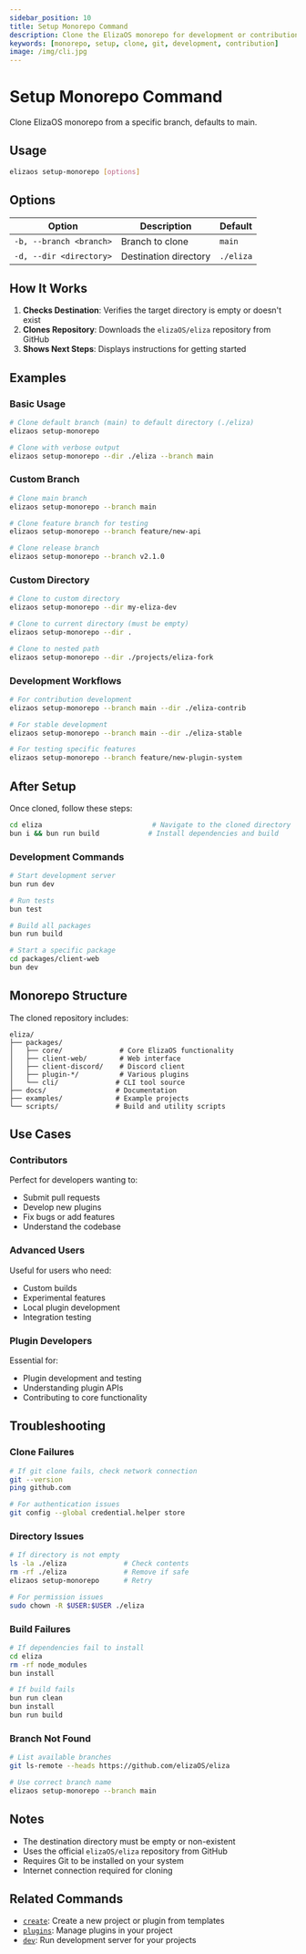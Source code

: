 ```yaml
---
sidebar_position: 10
title: Setup Monorepo Command
description: Clone the ElizaOS monorepo for development or contribution
keywords: [monorepo, setup, clone, git, development, contribution]
image: /img/cli.jpg
---
```


# Setup Monorepo Command

Clone ElizaOS monorepo from a specific branch, defaults to main.

## Usage

```bash
elizaos setup-monorepo [options]
```

## Options

| Option                  | Description           | Default      |
| ----------------------- | --------------------- | ------------ |
| `-b, --branch <branch>` | Branch to clone       | `main` |
| `-d, --dir <directory>` | Destination directory | `./eliza`    |

## How It Works

1. **Checks Destination**: Verifies the target directory is empty or doesn't exist
2. **Clones Repository**: Downloads the `elizaOS/eliza` repository from GitHub
3. **Shows Next Steps**: Displays instructions for getting started

## Examples

### Basic Usage

```bash
# Clone default branch (main) to default directory (./eliza)
elizaos setup-monorepo

# Clone with verbose output
elizaos setup-monorepo --dir ./eliza --branch main
```

### Custom Branch

```bash
# Clone main branch
elizaos setup-monorepo --branch main

# Clone feature branch for testing
elizaos setup-monorepo --branch feature/new-api

# Clone release branch
elizaos setup-monorepo --branch v2.1.0
```

### Custom Directory

```bash
# Clone to custom directory
elizaos setup-monorepo --dir my-eliza-dev

# Clone to current directory (must be empty)
elizaos setup-monorepo --dir .

# Clone to nested path
elizaos setup-monorepo --dir ./projects/eliza-fork
```

### Development Workflows

```bash
# For contribution development
elizaos setup-monorepo --branch main --dir ./eliza-contrib

# For stable development
elizaos setup-monorepo --branch main --dir ./eliza-stable

# For testing specific features
elizaos setup-monorepo --branch feature/new-plugin-system
```

## After Setup

Once cloned, follow these steps:

```bash
cd eliza                           # Navigate to the cloned directory
bun i && bun run build            # Install dependencies and build
```

### Development Commands

```bash
# Start development server
bun run dev

# Run tests
bun test

# Build all packages
bun run build

# Start a specific package
cd packages/client-web
bun dev
```

## Monorepo Structure

The cloned repository includes:

```
eliza/
├── packages/
│   ├── core/              # Core ElizaOS functionality
│   ├── client-web/        # Web interface
│   ├── client-discord/    # Discord client
│   ├── plugin-*/          # Various plugins
│   └── cli/              # CLI tool source
├── docs/                 # Documentation
├── examples/             # Example projects
└── scripts/              # Build and utility scripts
```

## Use Cases

### Contributors

Perfect for developers wanting to:

- Submit pull requests
- Develop new plugins
- Fix bugs or add features
- Understand the codebase

### Advanced Users

Useful for users who need:

- Custom builds
- Experimental features
- Local plugin development
- Integration testing

### Plugin Developers

Essential for:

- Plugin development and testing
- Understanding plugin APIs
- Contributing to core functionality

## Troubleshooting

### Clone Failures

```bash
# If git clone fails, check network connection
git --version
ping github.com

# For authentication issues
git config --global credential.helper store
```

### Directory Issues

```bash
# If directory is not empty
ls -la ./eliza              # Check contents
rm -rf ./eliza              # Remove if safe
elizaos setup-monorepo      # Retry

# For permission issues
sudo chown -R $USER:$USER ./eliza
```

### Build Failures

```bash
# If dependencies fail to install
cd eliza
rm -rf node_modules
bun install

# If build fails
bun run clean
bun install
bun run build
```

### Branch Not Found

```bash
# List available branches
git ls-remote --heads https://github.com/elizaOS/eliza

# Use correct branch name
elizaos setup-monorepo --branch main
```

## Notes

- The destination directory must be empty or non-existent
- Uses the official `elizaOS/eliza` repository from GitHub
- Requires Git to be installed on your system
- Internet connection required for cloning

## Related Commands

- [`create`](./create.md): Create a new project or plugin from templates
- [`plugins`](./plugins.md): Manage plugins in your project
- [`dev`](./dev.md): Run development server for your projects
